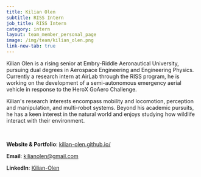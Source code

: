 ```yaml
---
title: Kilian Olen
subtitle: RISS Intern
job_title: RISS Intern
category: intern
layout: team_member_personal_page
image: /img/team/kilian_olen.png
link-new-tab: true
---
```


Kilian Olen is a rising senior at Embry-Riddle Aeronautical University, pursuing dual degrees in Aerospace Engineering and Engineering Physics. Currently a research intern at AirLab through the RISS program, he is working on the development of a semi-autonomous emergency aerial vehicle in response to the HeroX GoAero Challenge. 

Kilian's research interests encompass mobility and locomotion, perception and manipulation, and multi-robot systems. Beyond his academic pursuits, he has a keen interest in the natural world and enjoys studying how wildlife interact with their environment.

<br>

**Website & Portfolio**: [kilian-olen.github.io/](https://kilian-olen.github.io/)

**Email**: [kilianolen@gmail.com](mailto:kilianolen@gmail.com)

**LinkedIn**: [Kilian-Olen](https://www.linkedin.com/in/olenk/)
